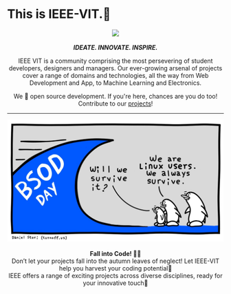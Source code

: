 
# This is IEEE-VIT.🚀



<p align="center">
  <img src="https://github.com/IEEE-VIT/.github/blob/main/profile/IEEE%20Space.png">
</p>

<p align="center">
<b><i>IDEATE. INNOVATE. INSPIRE.</i></b>
</p>

<p align="center">
IEEE VIT is a community comprising the most persevering of student developers, designers and managers. Our ever-growing arsenal of projects cover a range of domains and technologies, all the way from Web Development and App, to Machine Learning and Electronics. 
</p>
<p align="center">
We 💙 open source development. If you're here, chances are you do too! Contribute to our <a href="https://github.com/orgs/IEEE-VIT/repositories">projects</a>!
</p>

-----------------------------------------------------------------
<div align="center"><div align="center">
  <img src ="https://github.com/IEEE-VIT/.github/blob/main/profile/bsod.jpg">
  <br>
  <br>
  <b>Fall into Code! 🍂✨</b> 
  <br>Don’t let your projects fall into the autumn leaves of neglect! Let IEEE-VIT help you harvest your coding potential🍁
  <br>IEEE offers a range of exciting projects across diverse disciplines, ready for your innovative touch<a href="https://www.youtube.com/watch?v=Eo-KmOd3i7s" style="text-decoration:none" target="_blank">🥳</a>
</div>  
